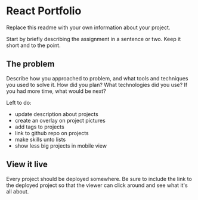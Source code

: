# React Portfolio
Replace this readme with your own information about your project.

Start by briefly describing the assignment in a sentence or two. Keep it short and to the point.

## The problem
Describe how you approached to problem, and what tools and techniques you used to solve it. How did you plan? What technologies did you use? If you had more time, what would be next?

Left to do: 
- update description about projects
- create an overlay on project pictures
- add tags to projects
- link to github repo on projects
- make skills unto lists
- show less big projects in mobile view

## View it live
Every project should be deployed somewhere. Be sure to include the link to the deployed project so that the viewer can click around and see what it's all about.
